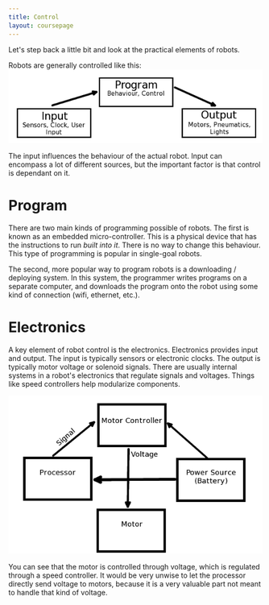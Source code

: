 ```yaml
---
title: Control
layout: coursepage
---
```


Let's step back a little bit and look at the practical elements of robots.

Robots are generally controlled like this:
![](control.png)

The input influences the behaviour of the actual robot. Input can encompass a lot of different sources, but the important factor is that control is dependant on it.

# Program
There are two main kinds of programming possible of robots. The first is known as an embedded micro-controller. This is a physical device that has the instructions to run *built into it*. There is no way to change this behaviour. This type of programming is popular in single-goal robots.

The second, more popular way to program robots is a downloading / deploying system. In this system, the programmer writes programs on a separate computer, and downloads the program onto the robot using some kind of connection (wifi, ethernet, etc.).

# Electronics
A key element of robot control is the electronics. Electronics provides input and output. The input is typically sensors or electronic clocks. The output is typically motor voltage or solenoid signals. There are usually internal systems in a robot's electronics that regulate signals and voltages. Things like speed controllers help modularize components.

![](motor.png)

You can see that the motor is controlled through voltage, which is regulated through a speed controller. It would be very unwise to let the processor directly send voltage to motors, because it is a very valuable part not meant to handle that kind of voltage.
